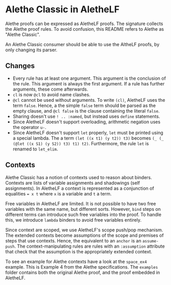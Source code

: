 # Alethe Classic in AletheLF

Alethe proofs can be expressed as AletheLF proofs.  The signature collects
the Alethe proof rules.  To avoid confusion, this README refers to Alethe
as "Alethe Classic".

An Alethe Classic consumer should be able to use the AltheLF proofs, by only
changing its parser.

## Changes

* Every rule has at least one argument.  This argument is the conclusion
  of the rule.  This argument is always the first argument. If a rule has
  further arguments, these come afterwards.
* `cl` is now `@cl` to avoid name clashes.
* `@cl` cannot be used without arguments.  To write `(cl)`, AletheLF
  uses the term `false`.  Hence, a the simple `false` term should be parsed
  as the empty clause, and `@cl false` is the clause containing the literal
  `false`.
* Sharing doesn't use `! .. :named`, but instead uses `define` statements.
* Since AletheLF doesn't support overloading, arithmetic negation uses
  the operator `u-`.
* Since AletheLF doesn't support `let` properly, `let` must be printed
  using a special lambda.  The a term `(let ((x t1) (y t2)) t3)`
  becomes `(_ (_ (@let ((x S1) (y S2)) t3) t1) t2)`.
  Furthermore, the rule `let` is renamed to `let_elim`.

## Contexts

Alethe Classic has a notion of contexts used to reason about binders.
Contexts are lists of variable assignments and shadowings (self
assignments). In AletheLF a context is represented as a conjunction of
equalities `= x t` where `x` is a variable and `t` a term.

Free variables in AletheLF are limited.  It is not possible to have two
free variables with the same name, but different sorts.  However, `bind`
steps on different terms can introduce such free variables into the proof.
To handle this, we introduce `lambda` binders to avoid free variables
entirely.

Since context are scoped, we use AletheLF's scope push/pop mechanism.
The extended contexts become assumptions of the scope and premises
of steps that use contexts.  Hence, the equivalent to an `anchor`
is an `assume-push`.  The context-manipulating rules are rules with
an `:assumption` attribute that check that the assumption is the
appropriately extended context.

To see an example for Alethe contexts have a look at the `space_ex4`
example.  This is Example 4 from the Alethe specifications.  The `examples`
folder contains both the original Alethe proof, and the proof embedded in
AletheLF.
